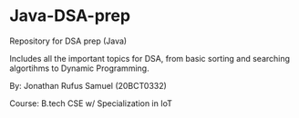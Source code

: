 # Java-DSA-prep

Repository for DSA prep (Java)

Includes all the important topics for DSA, from basic sorting and searching algortihms to Dynamic Programming.

By: Jonathan Rufus Samuel (20BCT0332)

Course: B.tech CSE w/ Specialization in IoT
